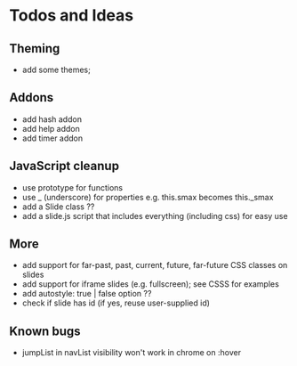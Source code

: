 # Todos and Ideas

## Theming

* add some themes;  

## Addons

* add hash addon
* add help addon
* add timer addon

## JavaScript cleanup

* use prototype for functions
* use _ (underscore) for properties e.g. this.smax becomes this._smax
* add a Slide class ?? 
* add a slide.js script that includes everything (including css) for easy use 

## More

* add support for far-past, past, current, future, far-future CSS classes on slides
* add support for iframe slides (e.g. fullscreen); see CSSS for examples
* add autostyle: true | false option ??
* check if slide has id (if yes, reuse user-supplied id)

## Known bugs

* jumpList in navList visibility won't work in chrome on :hover